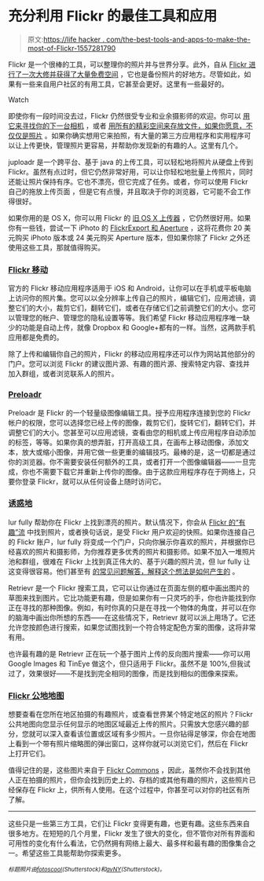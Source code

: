 # 充分利用 Flickr 的最佳工具和应用

> 原文:[https://life hacker . com/the-best-tools-and-apps-to-make-the-most-of-Flickr-1557281790](https://lifehacker.com/the-best-tools-and-apps-to-make-the-most-of-flickr-1557281790)

Flickr 是一个很棒的工具，可以整理你的照片并与世界分享。此外，自从 [Flickr 进行了一次大修并获得了大量免费空间](http://lifehacker.com/flickr-offers-1tb-of-free-space-for-your-photos-50-ye-508972406/all) ，它也是备份照片的好地方。尽管如此，如果有一些来自用户社区的有用工具，它甚至会更好。这里有一些最好的。

Watch

即使你有一段时间没去过，Flickr 仍然很受专业和业余摄影师的欢迎。你可以 [用它来寻找你的下一台相机](https://lifehacker.com/use-flickr-to-help-you-find-your-next-camera-1506594459) ，或者 [用所有的精彩空间来存放文件，如果你愿意，不仅仅是照片](http://lifehacker.com/upload-anything-to-flickrs-new-1tb-of-space-with-a-sim-510138485/all) 。如果你确实想用它来拍照，有大量的第三方应用程序和实用程序可以让上传更快，管理照片更容易，并帮助你发现新的有趣的人。这里有几个。

juploadr 是一个跨平台、基于 java 的上传工具，可以轻松地将照片从硬盘上传到 Flickr。虽然有点过时，但它仍然非常好用，可以让你轻松地批量上传照片，同时还能让照片保持有序。它也不漂亮，但它完成了任务。或者，你可以使用 Flickr 自己的拖放上传页面 ，但是它有点慢，并且取决于你的浏览器，它可能不会工作得很好。

如果你用的是 OS X，你可以用 Flickr 的 [旧 OS X 上传器](https://www.flickr.com/tools/mac_howto.gne) ，它仍然很好用。如果你有一些钱，尝试一下 iPhoto 的 [FlickrExport 和 Aperture](http://connectedflow.com/flickrexport/) ，这将花费你 20 美元购买 iPhoto 版本或 24 美元购买 Aperture 版本，但如果你除了 Flickr 之外还使用这些工具，那就值得购买。

### [Flickr 移动](https://mobile.yahoo.com/flickr)

官方的 Flickr 移动应用程序适用于 iOS 和 Android，让你可以在手机或平板电脑上访问你的照片集。您可以以全分辨率上传自己的照片，编辑它们，应用滤镜，调整它们的大小，裁剪它们，翻转它们，或者在存储它们之前调整它们的大小。您可以管理您的帐户、管理您的隐私设置等等。我们希望 Flickr 移动应用程序唯一缺少的功能是自动上传，就像 Dropbox 和 Google+都有的一样。当然，这两款手机应用都是免费的。

除了上传和编辑你自己的照片，Flickr 的移动应用程序还可以作为网站其他部分的门户。您可以浏览 Flickr 的建议图片源、有趣的图片源、搜索特定内容、查找并加入群组，或者浏览联系人的照片。

### [Preloadr](http://www.preloadr.com/)

Preloadr 是 Flickr 的一个轻量级图像编辑工具。授予应用程序连接到您的 Flickr 帐户的权限，您可以选择您已经上传的图像，裁剪它们，旋转它们，翻转它们，并调整它们的大小。您甚至可以应用滤镜，查看由您的相机或上传应用程序自动添加的标签，等等。如果你真的想弄脏，打开高级工具，在画布上移动图像，添加文本，放大或缩小图像，并用它做一些更重的编辑技巧。最棒的是，这一切都是通过你的浏览器。你不需要安装任何额外的工具，或者打开一个图像编辑器——一旦完成，你也不需要下载它并重新上传你的图像。由于这款应用程序存在于网络上，只要你登录 Flickr，就可以从任何设备上随时访问它。

### [诱惑地](http://www.lurvely.com/)

lur fully 帮助你在 Flickr 上找到漂亮的照片。默认情况下，你会从 [Flickr 的“有趣”流](https://www.flickr.com/explore/interesting/7days/) 中找到照片，或者换句话说，是受 Flickr 用户欢迎的快照。如果你连接自己的 Flickr 账户，lur fully 将变成一个门户，只向你展示你喜欢的照片，并根据你已经喜欢的照片和摄影师，为你推荐更多优秀的照片和摄影师。如果不加入一堆照片池和群组，很难在 Flickr 上找到真正伟大的、基于兴趣的照片流，但 lur fully 让这变得很容易。他们甚至有 [的常见问题解答，解释这个想法是如何产生的](https://www.flickr.com/groups/lurvely/discuss/72157609087215084/) 。

Retrievr 是一个 Flickr 搜索工具，它可以让你通过在页面左侧的框中画出图片的草图来找到图片。它比功能更有趣，但是如果你有一只灵巧的手，你也许能找到你正在寻找的那种图像。例如，有时你真的只是在寻找一个物体的角度，并可以在你的脑海中画出你所想的东西——在这些情况下，Retrievr 就可以派上用场了。它还允许您按颜色进行搜索，如果您试图找到一个符合特定配色方案的图像，这将非常有用。

也许最有趣的是 Retrievr 正在玩一个基于图片上传的反向图片搜索——你可以用 Google Images 和 TinEye 做这个，但只适用于 Flickr。虽然不是 100%,但我试过了，效果很好——不是找到完全相同的图像，而是找到相似的图像来探索。

### [Flickr 公地地图](http://www.whatsthatpicture.com/flickr/commons-map.php)

想要查看在您所在地区拍摄的有趣照片，或查看世界某个特定地区的照片？Flickr 公共地图向您显示任何显示的地图区域最近上传的照片。只需放大您感兴趣的部分，您就可以深入查看该位置或区域有多少照片。一旦你钻得足够深，你会在地图上看到一个带有照片缩略图的弹出窗口，这样你就可以浏览它们，然后在 Flickr 上打开它们。

值得记住的是，这些图片来自于 [Flickr Commons](https://www.flickr.com/commons) ，因此，虽然你不会找到其他人正在拍摄的照片，但你会找到历史上的、存档的或其他有趣的照片，这些照片已经保存在 Flickr 上，供所有人使用。在这个过程中，你甚至可以对你的社区有所了解。

* * *

这些只是一些第三方工具，它们让 Flickr 变得更有趣，也更有趣。这些东西来自很多地方。在短短的几个月里，Flickr 发生了很大的变化，但不管你对所有界面和可用性的变化有什么看法，它仍然拥有网络上最大、最多样和最有趣的图像集合之一。希望这些工具能帮助你探索更多。

*<small>标题照片由</small>*[*<small>fotoscool</small>*](http://www.shutterstock.com/pic.mhtml?id=127822667&src=id)*<small>(Shutterstock)和</small>*[*<small>avNY</small>*](http://www.shutterstock.com/pic.mhtml?id=131512403&src=id)*<small>(Shutterstock)。</small>*